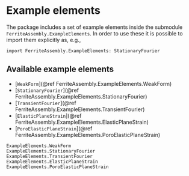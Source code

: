 # Example elements
The package includes a set of example elements inside the submodule `FerriteAssembly.ExampleElements`.
In order to use these it is possible to import them explicitly as, e.g.,

`import FerriteAssembly.ExampleElements: StationaryFourier`

## Available example elements
* [`WeakForm`](@ref FerriteAssembly.ExampleElements.WeakForm)
* [`StationaryFourier`](@ref FerriteAssembly.ExampleElements.StationaryFourier)
* [`TransientFourier`](@ref FerriteAssembly.ExampleElements.TransientFourier)
* [`ElasticPlaneStrain`](@ref FerriteAssembly.ExampleElements.ElasticPlaneStrain)
* [`PoroElasticPlaneStrain`](@ref FerriteAssembly.ExampleElements.PoroElasticPlaneStrain)

```@docs
ExampleElements.WeakForm
ExampleElements.StationaryFourier
ExampleElements.TransientFourier
ExampleElements.ElasticPlaneStrain
ExampleElements.PoroElasticPlaneStrain
```